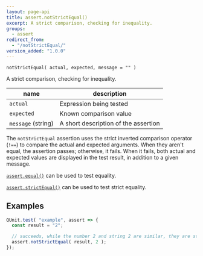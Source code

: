 ```yaml
---
layout: page-api
title: assert.notStrictEqual()
excerpt: A strict comparison, checking for inequality.
groups:
  - assert
redirect_from:
  - "/notStrictEqual/"
version_added: "1.0.0"
---
```


`notStrictEqual( actual, expected, message = "" )`

A strict comparison, checking for inequality.

| name | description |
|------|-------------|
| `actual` | Expression being tested |
| `expected` | Known comparison value |
| `message` (string) | A short description of the assertion |

The `notStrictEqual` assertion uses the strict inverted comparison operator (`!==`) to compare the actual and expected arguments. When they aren't equal, the assertion passes; otherwise, it fails. When it fails, both actual and expected values are displayed in the test result, in addition to a given message.

[`assert.equal()`](./equal.md) can be used to test equality.

[`assert.strictEqual()`](./strictEqual.md) can be used to test strict equality.

## Examples

```js
QUnit.test( "example", assert => {
  const result = "2";

  // succeeds, while the number 2 and string 2 are similar, they are strictly different.
  assert.notStrictEqual( result, 2 );
});
```
